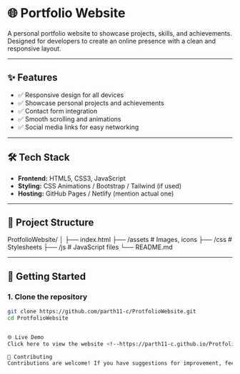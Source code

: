 # 🌐 Portfolio Website

A personal portfolio website to showcase projects, skills, and achievements. Designed for developers to create an online presence with a clean and responsive layout.

---

## ✨ Features
- ✅ Responsive design for all devices
- ✅ Showcase personal projects and achievements
- ✅ Contact form integration
- ✅ Smooth scrolling and animations
- ✅ Social media links for easy networking

---

## 🛠 Tech Stack
- **Frontend:** HTML5, CSS3, JavaScript
- **Styling:** CSS Animations / Bootstrap / Tailwind (if used)
- **Hosting:** GitHub Pages / Netlify (mention actual one)
  
---

## 📂 Project Structure
ProtfolioWebsite/
│
├── index.html
├── /assets # Images, icons
├── /css # Stylesheets
├── /js # JavaScript files
└── README.md




---

## 🚀 Getting Started

### 1. Clone the repository
```bash
git clone https://github.com/parth11-c/ProtfolioWebsite.git
cd ProtfolioWebsite


🌐 Live Demo
Click here to view the website <!--https://parth11-c.github.io/ProtfolioWebsite/-->

🤝 Contributing
Contributions are welcome! If you have suggestions for improvement, feel free to fork the repo and submit a pull request.
